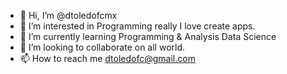 - 👋 Hi, I’m @dtoledofcmx
- 👀 I’m interested in Programming really I love create apps.
- 🌱 I’m currently learning Programming & Analysis Data Science
- 💞️ I’m looking to collaborate on all world.
- 📫 How to reach me dtoledofc@gmail.com

<!---
dtoledofcmx/dtoledofcmx is a ✨ special ✨ repository because its `README.md` (this file) appears on your GitHub profile.
You can click the Preview link to take a look at your changes.
--->

